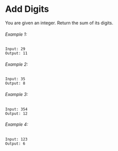 # Add Digits

You are given an integer. Return the sum of its digits.

###### Example 1:

```
Input: 29
Output: 11
```

###### Example 2:

```
Input: 35
Output: 8
```

###### Example 3:

```
Input: 354
Output: 12
```

###### Example 4:

```
Input: 123
Output: 6
```
